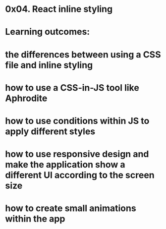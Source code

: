 # 0x04. React inline styling
# Learning outcomes:

# the differences between using a CSS file and inline styling

# how to use a CSS-in-JS tool like Aphrodite

# how to use conditions within JS to apply different styles

# how to use responsive design and make the application show a different UI according to the screen size

# how to create small animations within the app
